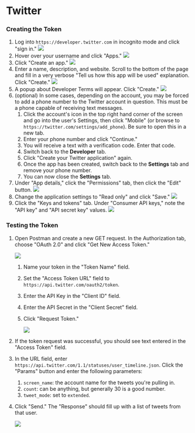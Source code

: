 # Twitter

### Creating the Token

1. Log into `https://developer.twitter.com` in incognito mode and click "sign in."  ![](.gitbook/assets/01.png) 
2. Hover over your username and click "Apps."  ![](.gitbook/assets/02.png) 
3. Click "Create an app."  ![](.gitbook/assets/03.png) 
4. Enter a name, description, and website. Scroll to the bottom of the page and fill in a very verbose "Tell us how this app will be used" explanation. Click "Create."  ![](.gitbook/assets/04.png) 
5. A popup about Developer Terms will appear. Click "Create."  ![](.gitbook/assets/05.png) 
6. \(optional\) In some cases, depending on the account, you may be forced to add a phone number to the Twitter account in question. This must be a phone capable of receiving text messages.
   1. Click the account's icon in the top right hand corner of the screen and go into the user's Settings, then click "Mobile" \(or browse to `https://twitter.com/settings/add_phone`\). Be sure to open this in a new tab.
   2. Enter your phone number and click "Continue."
   3. You will receive a text with a verification code. Enter that code.
   4. Switch back to the **Developer** tab.
   5. Click "Create your Twitter application" again.
   6. Once the app has been created, switch back to the **Settings** tab and remove your phone number.
   7. You can now close the **Settings** tab.
7. Under "App details," click the "Permissions" tab, then click the "Edit" button.  ![](.gitbook/assets/06.png) 
8. Change the application settings to "Read only" and click "Save."  ![](.gitbook/assets/07.png) 
9. Click the "Keys and tokens" tab. Under "Consumer API keys," note the "API key" and "API secret key" values.  ![](.gitbook/assets/08.png) 

### Testing the Token

1. Open Postman and create a new GET request. In the Authorization tab, choose "OAuth 2.0" and click "Get New Access Token."

   ![](.gitbook/assets/tw-07.png)

   1. Name your token in the "Token Name" field.
   2. Set the "Access Token URL" field to `https://api.twitter.com/oauth2/token`.
   3. Enter the API Key in the "Client ID" field.
   4. Enter the API Secret in the "Client Secret" field.
   5. Click "Request Token."

      ![](.gitbook/assets/tw-08.png)

2. If the token request was successful, you should see text entered in the "Access Token" field.
3. In the URL field, enter `https://api.twitter.com/1.1/statuses/user_timeline.json`. Click the "Params" button and enter the following parameters:
   1. `screen_name`: the account name for the tweets you're pulling in.
   2. `count`: can be anything, but generally 30 is a good number.
   3. `tweet_mode`: set to `extended`.
4. Click "Send." The "Response" should fill up with a list of tweets from that user.

   ![](.gitbook/assets/tw-09.png)



